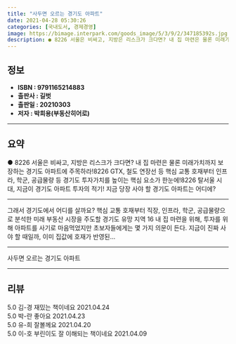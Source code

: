 ```yaml
---
title: "사두면 오르는 경기도 아파트"
date: 2021-04-28 05:30:26
categories: [국내도서, 경제경영]
image: https://bimage.interpark.com/goods_image/5/3/9/2/347185392s.jpg
description: ● 8226 서울은 비싸고, 지방은 리스크가 크다면? 내 집 마련은 물론 미래가치까지 보장하는 경기도 아파트에 주목하라!8226 GTX, 철도 연장선 등 핵심 교통 호재부터 인프라, 학군, 공급물량 등 경기도 투자가치를 높이는 핵심 요소가 한눈에!8226 탈서울 시대, 지금이 경기도
---
```


## **정보**

- **ISBN : 9791165214883**
- **출판사 : 길벗**
- **출판일 : 20210303**
- **저자 : 박희용(부동산히어로)**

------



## **요약**

●  8226 서울은 비싸고, 지방은 리스크가 크다면? 내 집 마련은 물론 미래가치까지 보장하는 경기도 아파트에 주목하라!8226 GTX, 철도 연장선 등 핵심 교통 호재부터 인프라, 학군, 공급물량 등 경기도 투자가치를 높이는 핵심 요소가 한눈에!8226 탈서울 시대, 지금이 경기도 아파트 투자의 적기! 지금 당장 사야 할 경기도 아파트는 어디에?

------

그래서 경기도에서 어디를 살까요?
핵심 교통 호재부터 직장, 인프라, 학군, 공급물량으로 분석한
미래 부동산 시장을 주도할 경기도 유망 지역 16
내 집 마련을 위해, 투자를 위해 아파트를 사기로 마음먹었지만 초보자들에게는 몇 가지 의문이 든다. 지금이 진짜 사야 할 때일까, 이미 집값에 호재가 반영된... 

------


사두면 오르는 경기도 아파트 

------


## **리뷰** 

5.0 김-경 재밌는 책이네요 2021.04.24 <br/>5.0 박-란 좋아요  2021.04.23 <br/>5.0 유-희 잘볼께요 2021.04.20 <br/>5.0 이-호 부린이도 잘 이해되는 책이네요 2021.04.09 <br/>